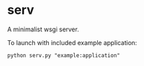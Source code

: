 # serv

A minimalist wsgi server.

To launch with included example application:

`python serv.py "example:application"`

